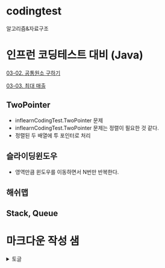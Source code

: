 # codingtest
알고리즘&amp;자료구조

# 인프런 코딩테스트 대비 (Java)

[03-02. 공통원소 구하기](src/inflearnCodingTest/TwoPointer/TwoPointer02.java)

[03-03. 최대 매출](src/inflearnCodingTest/TwoPointer/TwoPointer03.java)

## TwoPointer
* inflearnCodingTest.TwoPointer 문제
* inflearnCodingTest.TwoPointer 문제는 정렬이 필요한 것 같다.
* 정렬된 두 배열에 투 포인터로 처리


## 슬라이딩윈도우

* 영역만큼 윈도우를 이동하면서 N번만 반복한다.

## 해쉬맵

## Stack, Queue




# 마크다운 작성 샘
<details>
<summary>토글</summary>

    토글 내부에 작성할 내용을 여기에 쓴다.
    위, 아래에 한 줄씩 떼고, 앞에 탭을 둬야 네모 영역에 쓰여진다.

</details>

